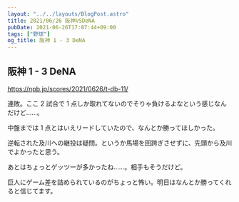 ```yaml
---
layout: "../../layouts/BlogPost.astro"
title: 2021/06/26 阪神VSDeNA
pubDate: 2021-06-26T17:07:44+09:00
tags: ["野球"]
og_title: 阪神 1 - 3 DeNA
---
```


## 阪神 1 - 3 DeNA

https://npb.jp/scores/2021/0626/t-db-11/

連敗。ここ 2 試合で 1 点しか取れてないのでそりゃ負けるよなという感じなんだけど……。

中盤までは 1 点とはいえリードしていたので、なんとか勝ってほしかった。

逆転された及川への継投は疑問。というか馬場を回跨ぎさせずに、先頭から及川でよかったと思う。

あとはちょっとゲッツーが多かったね……。相手もそうだけど。

巨人にゲーム差を詰められているのがちょっと怖い。明日はなんとか勝ってくれると信じてます。
